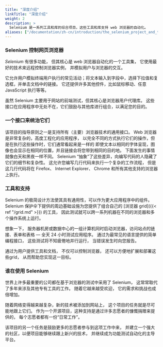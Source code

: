 ```yaml
---
title: "深度介绍"
linkTitle: "深度介绍"
weight: 2
description: >
  Selenium 是一系列工具和库的综合项目，这些工具和库支持 web 浏览器的自动化。
aliases: ["/documentation/zh-cn/introduction/the_selenium_project_and_tools/"]  
---
```



### Selenium 控制网页浏览器

_Selenium_ 有很多功能，
但其核心是 web 浏览器自动化的一个工具集，
它使用最好的技术来远程控制浏览器实例，
并模拟用户与浏览器的交互。

它允许用户模拟终端用户执行的常见活动；将文本输入到字段中，选择下拉值和复选框，并单击文档中的链接。
它还提供许多其他控件，比如鼠标移动、任意 JavaScript 执行等等。

虽然 Selenium 主要用于网站的前端测试，但其核心是浏览器用户代理库。
这些接口在应用程序中无处不在，它们鼓励与其他库进行组合，以满足您的目的。

### 一个接口来统治它们

该项目的指导原则之一是支持所有（主要）浏览器技术的通用接口。
Web 浏览器是非常复杂的，高度工程化的应用程序，
以完全不同的方式执行它们的操作，但是在执行这些操作时，它们通常看起来是一样的
即使文本以相同的字体呈现，图像也会显示在相同的位置，并且链接会将您带到相同的目的地。
下面发生的事情就像白天和黑夜一样不同。
Selenium “抽象”了这些差异，向编写代码的人隐藏了它们的细节和复杂性。
这允许您编写几行代码来执行一个复杂的工作流程，
但是这几行代码将在 Firefox、 Internet Explorer、 Chrome 和所有其他支持的浏览器上执行。

### 工具和支持

Selenium 的极简设计方法使其具有通用性，可以作为更大应用程序中的组件。
Selenium 保护伞下提供的周边基础设施为您提供了组合自己的
[浏览器 grid]({{< ref "/grid.md" >}}) 的工具，
因此测试就可以跨一系列机器在不同的浏览器和多个操作系统上运行。

想象一下，
服务器机房或数据中心的一组计算机同时启动浏览器，访问站点的链接、表单和表格 &mdash;
全天 24 小时测试应用程序。
通过为最常见的语言提供的简单编程接口，
这些测试将不知疲倦地并行运行，
当错误发生时向您报告。

通过为用户提供工具和文档，
不仅可以控制浏览器，
还可以方便地扩展和部署这些grid，
从而帮助您实现这一目标。

### 谁在使用 Selenium

世界上许多最重要的公司都在基于浏览器的测试中采用了 Selenium，
这常常取代了多年来涉及其他专有工具的工作。
随着它越来越受欢迎，
它的需求和挑战也成倍增加。

随着网络变得越来越复杂，新的技术被添加到网站上，
这个项目的任务就是尽可能地跟上它们。
作为一个开源项目，这种支持是通过许多志愿者的慷慨捐赠来提供的，
每个志愿者都有一份“日常工作”。

该项目的另一个任务是鼓励更多的志愿者参与到这项工作中来，
并建立一个强大的社区，以便项目能够继续跟上新兴的技术，
并继续成为功能测试自动化的主导平台。